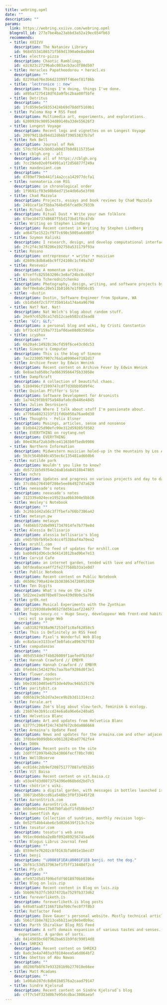 ```yaml
---
title: webring.opml
date: ""
description: ""
params:
  link: https://webring.xxiivv.com/webring.opml
  blogroll_id: 277e7be4ba23abbd3a52a19ec654fb63
  recommends:
  - title: XXIIVV
    description: The Nataniev Library
    id: 96845534186571f569d1390a0e8ad044
  - title: electro·pizza
    description: Chaotic Ramblings
    id: e2c823c27296abc083acb3acdf80d507
  - title: Heracles Papatheodorou • heracl.es
    description: ""
    id: 02299a676e3b6d23399ff46eef81f86b
  - title: 'lectronice :: now'
    description: Things I'm doing, things I've done.
    id: a895a7275418df63a9fbc2baa08f5bfe
  - title: Detritus
    description: ""
    id: 1fc859e5e58353424b69d78ddf5169b1
  - title: Paloma Kop ♦ RSS Feed
    description: Multimedia art, experiments, and explorations.
    id: 6200939c909534d89140a33de55626f3
  - title: Longest Voyage
    description: Recent logs and vignettes on on Longest Voyage
    id: 20979d11bd94d12d66bf39053837b7af
  - title: Rek Bell
    description: Journal of Rek
    id: 57dcf8543cbb02ab0d37b0d8115735a4
  - title: cblgh.org - all
    description: all of https://cblgh.org
    id: 7cc29de02e0f64991a1f2d56877f249a
  - title: maxdeviant.com
    description: ""
    id: d789ef79eb441f14a2cca142977dcfa1
  - title: nonmateria.com RSS
    description: in chronological order
    id: 1f9691cf03e98b6ed715e4db6a5e3f00
  - title: Chad Mazzola
    description: Projects, essays and book reviews by Chad Mazzola
    id: 2491caf1e75bba764bd56fcad9c7933b
  - title: Ritual Dust
    description: Ritual Dust • Write your own folklore
    id: 67be104737d8687f55d173bd1f8c47db
  - title: Writing on Stephen Lindberg
    description: Recent content in Writing by Stephen Lindberg
    id: ad6475e1522cf977c690c5005a6dd05f
  - title: Szymon Kaliski
    description: I research, design, and develop computational interfaces
    id: 2fc2f4c3d78206e192758a531179f93a
  - title: Rosano
    description: entrepreneur • writer • musician
    id: d2609c8db8a6bc9ff24108c1cf49a7d7
  - title: Resevoir
    description: A momentum archive.
    id: 67ceffc825563206c3e8af24bc8c692f
  - title: Gosha Tcherednitchenko
    description: Photography, design, writing, and software projects by Gosha Tcherednitchenko
    id: 0eff0e8abc20e511b81d67e1f0056c85
  - title: ~dustin
    description: Dustin, Software Engineer from Spokane, WA
    id: cb1d5d4f2c577f35b914a174a4a96798
  - title: Nat? Nat. Nat!
    description: Nat Welch's blog about random stuff.
    id: 26e97c6520ca17d512caeb502cd3ead8
  - title: '&Cr; &Lf;'
    description: a personal blog and wiki, by Cristi Constantin
    id: bf73c43f159a7731af0dae88d0350d1e
  - title: icyphox
    description: ""
    id: 6620a4c14928c36cfd59f6ce43c0dc53
  - title: Simone's Computer
    description: This is the blog of Simone
    id: 7ac2230057907c76a1a0990e47182d17
  - title: Archive Fever by Edwin Wenink
    description: Recent content on Archive Fever by Edwin Wenink
    id: 8e8ae3a858bc7ad6639566475b33058e
  - title: Dampfkraft
    description: A collection of beautiful chaos.
    id: 51b9496cf1599747cdf7d38bb9509f4c
  - title: Quinlan Pfiffer's Site
    description: Software Development for Arsonists
    id: 1a74429f8b975a948afa0cdb446e4845
  - title: Julien Desrosiers
    description: Where I talk about stuff I'm passionate about.
    id: a7766a8823233f21fd6b050a76ae0d30
  - title: Thoughts · Felix Elsner
    description: Musings, articles, sense and nonsense
    id: 81db84225d90efc99e312d59205f0502
  - title: EVERYTHING on roytang.net
    description: EVERYTHING
    id: 80e436af2ab3d9ce41163b0f5edb9986
  - title: Northern Information
    description: Midwestern musician holed-up in the mountains by Los Angeles.
    id: 5b3c564b840c455ec6c135481ad660b6
  - title: matilde park
    description: Wouldn't you like to know?
    id: db5721b5d9354e2da81da84518b47865
  - title: nchrs
    description: Updates and progress on various projects and day to day events.
    id: 37cdbb276450f286e5ee864927d7a620
  - title: neeasade's notes
    description: neeasade's notes
    id: 312339a024ece19523aa0bb304e5bb16
  - title: Wesley's Notebook
    description: ""
    id: 3c26b1d42a56c3f7fbefa766b7386a42
  - title: metasyn.pw
    description: metasyn
    id: f44b6b572dbd9917347014fe7b779e8d
  - title: Alessia Bellisario
    description: alessia bellisario's blog
    id: e9d5f0bfb95e3c4cc4f53bbaf4a70ea2
  - title: mrshll.com
    description: The feed of updates for mrshll.com
    id: bab0d91d36cbc9d4141012bad9be7e13
  - title: Corvid Cafe
    description: an internet garden, tended with love and affection
    id: b6fdea0acea4ff2fe277568b33a1e0d7
  - title: Public Notebook
    description: Recent content on Public Notebook
    id: d6506c790a424e1b3038634726053039
  - title: Ten Digits
    description: What's new on the site
    id: 5d22ee2ad078be073ee439d9b9c5a7b6
  - title: gr0k.net
    description: Musical Experiments with the Zynthian
    id: 10f11593d8a9e9652f8d561aaf224677
  - title: hugo.soucy.cc ~ Hugo Soucy, développeur Web front-end habitant Lévis, et
      ceci est sa page Web
    description: ""
    id: ca83182f038a967253df1c0af62858c5
  - title: This is Definitely an RSS Feed
    description: Pixel's Wonderful Web Blog
    id: ec8a5ace3133cef3e8fa6ca896707f83
  - title: compudanzas
    description: ""
    id: 405d554de7f4b026009f1aefedfb356f
  - title: Hannah Crawford // EMBYR
    description: Hannah Crawford // EMBYR
    id: 0fe8d4c5424276c7aa7baf9286d0f3e1
  - title: flower.codes
    description: Impostor.
    id: b0e33010485e6f53de4d9ac94b525176
  - title: paritybit.ca
    description: ""
    id: dd65b19c5b2d7a3ece9b2b3d11314cc2
  - title: Ferale.art
    description: Zoé's blog about slow-tech, feminism & ecology.
    id: 216074e3b91ccd24e6a0a96e6e240a85
  - title: Helvetica Blanc
    description: Art and updates from Helvetica Blanc
    id: 6377fc2064f24c743df672c0da086668
  - title: Armaina's Update Feed
    description: News and updates for the armaina.com and other adjacent websites.
    id: 3f0b6e9b09db6ce0612824bad7762fe4
  - title: D00k
    description: Recent posts on the site
    id: 2ddfff2097b4b2b43866fecf78bc7d91
  - title: WellObserve
    description: ""
    id: ec81d4c2db9ef208751777887af052b5
  - title: Vít Baisa
    description: Recent content on vit.baisa.cz
    id: a53e4fd3d8073754396e060bdd2bd7c5
  - title: chötrin's wiki.
    description: a digital garden, with messages in bottles launched irregularly.
    id: 38671bd58ccd61a548bc3f0f33445f28
  - title: AaronStrick.com
    description: AaronStrick.com
    id: b60e9654ee17b07b0fabdf1fd50b9e57
  - title: Sweetfish Ayu
    description: Collection of sundries, monthly revision logs~
    id: 0e52f54bb4abe6c5d026639f213c7c2e
  - title: tosatur.com
    description: tosatur's web area
    id: 991ec0debba2e8bf092d89256745aa56
  - title: Blogus Librus Journal Feed
    description: ""
    id: 8559efe76202c8f0163b7a801e1becd7
  - title: benji
    description: "\U0001F1EA\U0001F1E8 benji. not the dog."
    id: 2bf61c53d537963ef1f5ff13448df2cd
  - title: Pfy.ch
    description: ""
    id: efe972d5d1f09bdfdf9018970bb0306e
  - title: Blog on luis.zip
    description: Recent content in Blog on luis.zip
    id: 5bb067637fc5037472ba75297b373d62
  - title: foreverliketh.is
    description: foreverliketh.is blog posts
    id: 649a07aa871166718af00cfec0f7f8b3
  - title: Ratfactor Feed
    description: Dave Gauer's personal website. Mostly technical articles.
    id: 5b61f1b8e78213cebb21ae10ebe0b9ac
  - title: Parth Shiralkar Blog RSS Feed
    description: A soft domain expansion of various tastes and senses. An ongoing
      experiment. A garden of sorts.
    id: 0414585bc607962ba651b9fdc99014d8
  - title: SHRIK3
    description: Recent content on SHRIK3
    id: 8adc3e4a7403a3f0104eea5a6d864bf2
  - title: Ghettos of Abu Nawas
    description: ""
    id: d0286fb8f67e933281b9b277010e66ee
  - title: Matt Mcadams
    description: ""
    id: 1a98ab287dc8db61b8576a2caad79147
  - title: Sindre Kjelsrud
    description: Recent content on Sindre Kjelsrud`s blog
    id: cff7c5df323d0b7e95dcdbac3086aeaf
---
```

